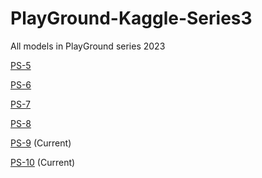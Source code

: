 # PlayGround-Kaggle-Series3

All models in PlayGround series 2023

[PS-5]()

[PS-6](https://www.kaggle.com/code/francescoliveras/ps-s3-e6-personal-best-score-eda-en-es)

[PS-7](https://www.kaggle.com/code/francescoliveras/ps-s3-e7-eda-simple-model)

[PS-8](https://www.kaggle.com/code/francescoliveras/ps-s3-e8-eda-model-en-es)

[PS-9](https://www.kaggle.com/code/francescoliveras/ps-s3-e9-eda-model-en-es) (Current)

[PS-10](https://www.kaggle.com/code/francescoliveras/ps-s3-e10-eda-model-en-es) (Current)

